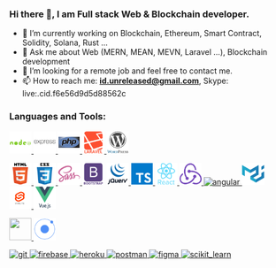 ### Hi there 👋, I am Full stack Web & Blockchain developer.

<!--
**tarzan0420/tarzan0420** is a ✨ _special_ ✨ repository because its `README.md` (this file) appears on your GitHub profile.

Here are some ideas to get you started:

- 🔭 I’m currently working on ...
- 🌱 I’m currently learning ...
- 👯 I’m looking to collaborate on ...
- 🤔 I’m looking for help with ...
- 💬 Ask me about ...
- 📫 How to reach me: ...
- 😄 Pronouns: ...
- ⚡ Fun fact: ...
-->

- 🔭 I’m currently working on Blockchain, Ethereum, Smart Contract, Solidity, Solana, Rust ...
- 💬 Ask me about Web (MERN, MEAN, MEVN, Laravel ...), Blockchain development
- 👯 I’m looking for a remote job and feel free to contact me.
- 📫 How to reach me: **id.unreleased@gmail.com**, Skype: live:.cid.f6e56d9d5d88562c


<h3 align="left">Languages and Tools:</h3>
<p align="left">
  <!-- Node.js -->
  <a href="javascript:void(0);" target="_blank"> <img src="https://github.com/devicons/devicon/blob/master/icons/nodejs/nodejs-plain-wordmark.svg" alt="mongodb" width="40" height="40"/> </a>
  <!-- Express.js -->
  <a href="javascript:void(0);"> <img src="https://github.com/devicons/devicon/blob/master/icons/express/express-original-wordmark.svg" alt="Express.js" width="40" height="40"/> </a>
  <!-- Php -->
  <a href="https://www.php.net" target="_blank"> <img src="https://raw.githubusercontent.com/devicons/devicon/master/icons/php/php-original.svg" alt="php" width="40" height="40"/> </a> 
  <!-- Laravel -->
  <a href="javascript:void(0);"> <img src="https://github.com/devicons/devicon/blob/master/icons/laravel/laravel-plain-wordmark.svg" alt="" width="40" height="40"/> </a>
  <!-- Wordpress -->
  <a href="javascript:void(0);"> <img src="https://github.com/devicons/devicon/blob/master/icons/wordpress/wordpress-original.svg" alt="" width="40" height="40"/> </a>
</p>
<p align="left">
  <!-- Html -->
  <a href="https://www.w3.org/html/" target="_blank"> <img src="https://raw.githubusercontent.com/devicons/devicon/master/icons/html5/html5-original-wordmark.svg" alt="html5" width="40" height="40"/> </a>
  <!-- CSS -->
  <a href="https://www.w3schools.com/css/" target="_blank"> <img src="https://raw.githubusercontent.com/devicons/devicon/master/icons/css3/css3-original-wordmark.svg" alt="css3" width="40" height="40"/> </a> 
  <!-- SASS -->
  <a href="javascript:void(0);"> <img src="https://github.com/devicons/devicon/blob/master/icons/sass/sass-original.svg" alt="" width="40" height="40"/> </a>
  <!-- Bootstrap -->
  <a href="https://getbootstrap.com" target="_blank"> <img src="https://raw.githubusercontent.com/devicons/devicon/master/icons/bootstrap/bootstrap-plain-wordmark.svg" alt="bootstrap" width="40" height="40"/></a>
  <!-- jQuery -->
  <a href="javascript:void(0);"> <img src="https://github.com/devicons/devicon/blob/master/icons/jquery/jquery-original-wordmark.svg" alt="" width="40" height="40"/> </a>
  <!-- typescript -->
  <a href="javascript:void(0);"> <img src="https://github.com/devicons/devicon/blob/master/icons/typescript/typescript-original.svg" alt="" width="40" height="40"/> </a>
  <!-- React -->
  <a href="https://reactjs.org/" target="_blank"> <img src="https://raw.githubusercontent.com/devicons/devicon/master/icons/react/react-original-wordmark.svg" alt="react" width="40" height="40"/> </a> 
  <!-- Redux -->
  <a href="https://redux.js.org" target="_blank"> <img src="https://raw.githubusercontent.com/devicons/devicon/master/icons/redux/redux-original.svg" alt="redux" width="40" height="40"/> </a> 
  <!-- Angular -->
  <a href="https://angular.io" target="_blank"> <img src="https://angular.io/assets/images/logos/angular/angular.svg" alt="angular" width="40" height="40"/> </a> 
  <!-- materialui -->
  <a href="javascript:void(0);"> <img src="https://github.com/devicons/devicon/blob/master/icons/materialui/materialui-original.svg" alt="" width="40" height="40"/> </a>
  <!-- svelte -->
  <a href="javascript:void(0);"> <img src="https://github.com/devicons/devicon/blob/master/icons/svelte/svelte-original-wordmark.svg" alt="" width="40" height="40"/> </a>
  <!-- vuejs -->
  <a href="javascript:void(0);"> <img src="https://github.com/devicons/devicon/blob/master/icons/vuejs/vuejs-original-wordmark.svg" alt="" width="40" height="40"/> </a>
</p>
<p align="left">
  <!-- React Native -->
  <a href="javascript:void(0);"> <img src="https://toppng.com/uploads/preview/react-native-svg-transformer-allows-you-import-svg-aperture-science-innovators-logo-11562851994zqcpwozsvy.png" alt="" width="40" height="40"/> </a>
  <!-- ionic -->
  <a href="javascript:void(0);"> <img src="https://github.com/devicons/devicon/blob/master/icons/ionic/ionic-original.svg" alt="" width="40" height="40"/> </a>
</p>
<p align="left">
  <!-- Git -->
  <a href="https://git-scm.com/" target="_blank"> <img src="https://www.vectorlogo.zone/logos/git-scm/git-scm-icon.svg" alt="git" width="40" height="40"/> </a> 
  <!-- Firebase -->
  <a href="https://firebase.google.com/" target="_blank"> <img src="https://www.vectorlogo.zone/logos/firebase/firebase-icon.svg" alt="firebase" width="40" height="40"/> </a>
  <!-- Heroku -->
  <a href="https://heroku.com" target="_blank"> <img src="https://www.vectorlogo.zone/logos/heroku/heroku-icon.svg" alt="heroku" width="40" height="40"/> </a> 
  <!-- Postman -->
  <a href="https://postman.com" target="_blank"> <img src="https://www.vectorlogo.zone/logos/getpostman/getpostman-icon.svg" alt="postman" width="40" height="40"/> </a> 
  <!-- Figma -->
  <a href="https://www.figma.com/" target="_blank"> <img src="https://www.vectorlogo.zone/logos/figma/figma-icon.svg" alt="figma" width="40" height="40"/> </a> 
  <!-- Sklearn -->
  <a href="https://scikit-learn.org/" target="_blank"> <img src="https://upload.wikimedia.org/wikipedia/commons/0/05/Scikit_learn_logo_small.svg" alt="scikit_learn" width="40" height="40"/> </a> 
</p>
